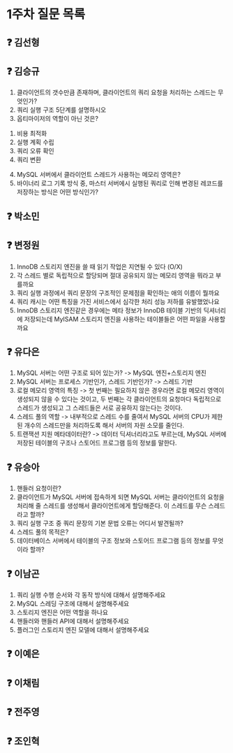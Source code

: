 # 1주차 질문 목록

## ❓ 김선형

## ❓ 김승규
1) 클라이언트의 갯수만큼 존재하며, 클라이언트의 쿼리 요청을 처리하는 스레드는 무엇인가?
2) 쿼리 실행 구조 5단계를 설명하시오
3) 옵티마이저의 역할이 아닌 것은?
  1. 비용 최적화
  2. 실행 계획 수립
  3. 쿼리 오류 확인
  4. 쿼리 변환
4) MySQL 서버에서 클라이언트 스레드가 사용하는 메모리 영역은?
5) 바이너리 로그 기록 방식 중, 마스터 서버에시 실행된 쿼리로 인해 변경된 레코드를 저장하는 방식은 어떤 방식인가?
## ❓ 박소민

## ❓ 변정원
1. InnoDB 스토리지 엔진을 쓸 때 읽기 작업은 지연될 수 있다 (O/X)
2. 각 스레드 별로 독립적으로 할당되며 절대 공유되지 않는 메모리 영역을 뭐라고 부를까요
3. 쿼리 실행 과정에서 쿼리 문장의 구조적인 문제점을 확인하는 애의 이름이 뭘까요
4. 쿼리 캐시는 어떤 특징을 가진 서비스에서 심각한 처리 성능 저하를 유발했었나요
5. InnoDB 스토리지 엔진같은 경우에는 메타 정보가 InnoDB 테이블 기반의 딕셔너리에 저장되는데 MyISAM 스토리지 엔진을 사용하는 테이블들은 어떤 파일을 사용할까요
## ❓ 유다은
1. MySQL 서버는 어떤 구조로 되어 있는가?
-> MySQL 엔진+스토리지 엔진
2. MySQL 서버는 프로세스 기반인가, 스레드 기반인가?
-> 스레드 기반
3. 로컬 메모리 영역의 특징
-> 첫 번째는 필요하지 않은 경우라면 로컬 메모리 영역이 생성되지 않을 수 있다는 것이고, 두 번째는 각 클라이언트의 요청마다 독립적으로 스레드가 생성되고 그 스레드들은 서로 공유하지 않는다는 것이다.
4. 스레드 풀의 역할
-> 내부적으로 스레드 수를 줄여서 MySQL 서버의 CPU가 제한된 개수의 스레드만을 처리하도록 해서 서버의 자원 소모를 줄인다.
5. 트랜잭션 지원 메타데이터란?
-> 데이터 딕셔너리라고도 부르는데, MySQL 서버에 저장된 테이블의 구조나 스토어드 프로그램 등의 정보를 말한다.
## ❓ 유승아

1. 핸들러 요청이란?
2. 클라이언트가 MySQL 서버에 접속하게 되면 MySQL 서버는 클라이언트의 요청을 처리해 줄 스레드를 생성해서 클라이언트에게 할당해준다. 이 스레드를 무슨 스레드라고 할까?
3. 쿼리 실행 구조 중 쿼리 문장의 기본 문법 오류는 어디서 발견될까?
4. 스레드 풀의 목적은?
5. 데이터베이스 서버에서 테이블의 구조 정보와 스토어드 프로그램 등의 정보를 무엇이라 할까?

## ❓ 이남곤

1. 쿼리 실행 수행 순서와 각 동작 방식에 대해서 설명해주세요
2. MySQL 스레딩 구조에 대해서 설명해주세요
3. 스토리지 엔진은 어떤 역할을 하나요
4. 핸들러와 핸들러 API에 대해서 설명해주세요
5. 플러그인 스토리지 엔진 모델에 대해서 설명해주세요

## ❓ 이예은

## ❓ 이채림

## ❓ 전주영

## ❓ 조인혁
